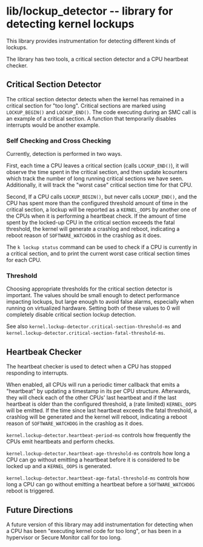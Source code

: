 # lib/lockup_detector -- library for detecting kernel lockups

This library provides instrumentation for detecting different kinds of
lockups.

The library has two tools, a critical section detector and a CPU
heartbeat checker.

## Critical Section Detector

The critical section detector detects when the kernel has remained in
a critical section for "too long".  Critical sections are marked using
`LOCKUP_BEGIN()` and `LOCKUP_END()`.  The code executing during an SMC
call is an example of a critical section.  A function that temporarily
disables interrupts would be another example.

### Self Checking and Cross Checking

Currently, detection is performed in two ways.

First, each time a CPU leaves a critical section (calls
`LOCKUP_END()`), it will observe the time spent in the critical
section, and then update kcounters which track the number of long
running critical sections we have seen.  Additionally, it will track
the "worst case" critical section time for that CPU.

Second,  If a CPU calls `LOCKUP_BEGIN()`, but never calls
`LOCKUP_END()`, and the CPU has spent more than the configured
threshold amount of time in the critical section, a lockup will be
reported as a `KERNEL_OOPS` by another one of the CPUs when it is
performing a heartbeat check.  If the amount of time spent by the
locked-up CPU in the critical section exceeds the fatal threshold, the
kernel will generate a crashlog and reboot, indicating a reboot reason
of `SOFTWARE_WATCHDOG` in the crashlog as it does.

The `k lockup status` command can be used to check if a CPU is
currently in a critical section, and to print the current worst case
critical section times for each CPU.

### Threshold

Choosing appropriate thresholds for the critical section detector is
important.  The values should be small enough to detect performance
impacting lockups, but large enough to avoid false alarms, especially
when running on virtualized hardware.  Setting both of these values to
0 will completely disable critical section lockup detection.

See also `kernel.lockup-detector.critical-section-threshold-ms` and
`kernel.lockup-detector.critical-section-fatal-threshold-ms`.

## Heartbeak Checker

The heartbeat checker is used to detect when a CPU has stopped
responding to interrupts.

When enabled, all CPUs will run a periodic timer callback that emits a
"heartbeat" by updating a timestamp in its per CPU structure.
Afterwards, they will check each of the other CPUs' last heartbeat and
if the last heartbeat is older than the configured threshold, a (rate
limited) `KERNEL_OOPS` will be emitted.  If the time since last
heartbeat exceeds the fatal threshold, a crashlog will be generated
and the kernel will reboot, indicating a reboot reason of
`SOFTWARE_WATCHDOG` in the crashlog as it does. 

`kernel.lockup-detector.heartbeat-period-ms` controls how frequently
the CPUs emit heartbeats and perform checks.

`kernel.lockup-detector.heartbeat-age-threshold-ms` controls how long
a CPU can go without emitting a heartbeat before it is considered to
be locked up and a `KERNEL_OOPS` is generated.

`kernel.lockup-detector.heartbeat-age-fatal-threshold-ms` controls how
long a CPU can go without emitting a heartbeat before a
`SOFTWARE_WATCHDOG` reboot is triggered.

## Future Directions

A future version of this library may add instrumentation for detecting
when a CPU has been "executing kernel code for too long", or has been
in a hypervisor or Secure Monitor call for too long.
